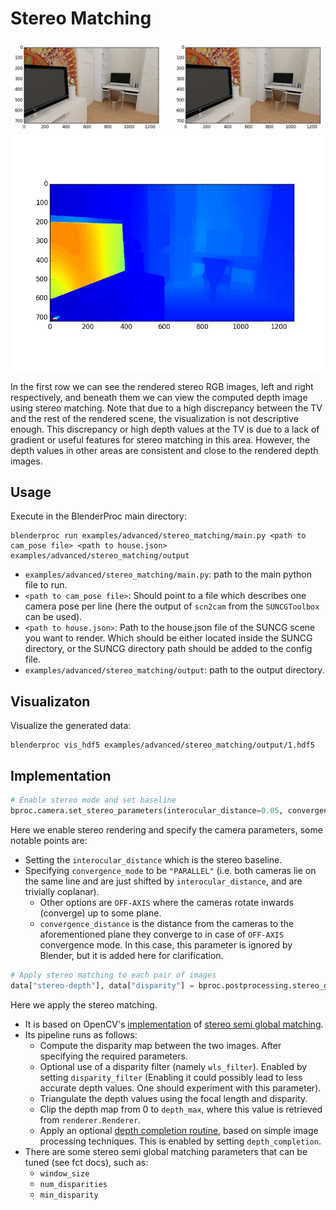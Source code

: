 # Stereo Matching
![](../../../images/stereo_matching_stereo_pair.jpg)
![](../../../images/stereo_matching_stereo_depth.jpg)

In the first row we can see the rendered stereo RGB images, left and right respectively, and beneath them we can view
the computed depth image using stereo matching. Note that due to a high discrepancy between the TV and the rest
of the rendered scene, the visualization is not descriptive enough. This discrepancy or high depth values at the TV
is due to a lack of gradient or useful features for stereo matching in this area. However, the depth values in other
areas are consistent and close to the rendered depth images.

## Usage

Execute in the BlenderProc main directory:

```
blenderproc run examples/advanced/stereo_matching/main.py <path to cam_pose file> <path to house.json> examples/advanced/stereo_matching/output
```

* `examples/advanced/stereo_matching/main.py`: path to the main python file to run.
* `<path to cam_pose file>`: Should point to a file which describes one camera pose per line (here the output of `scn2cam` from the `SUNCGToolbox` can be used).
* `<path to house.json>`: Path to the house.json file of the SUNCG scene you want to render. Which should be either located inside the SUNCG directory, or the SUNCG directory path should be added to the config file.
* `examples/advanced/stereo_matching/output`: path to the output directory.

## Visualizaton
Visualize the generated data:
```
blenderproc vis_hdf5 examples/advanced/stereo_matching/output/1.hdf5
```

## Implementation

```python
# Enable stereo mode and set baseline
bproc.camera.set_stereo_parameters(interocular_distance=0.05, convergence_mode="PARALLEL")
```

Here we enable stereo rendering and specify the camera parameters, some notable points are:
* Setting the `interocular_distance` which is the stereo baseline.
* Specifying `convergence_mode` to be `"PARALLEL"` (i.e. both cameras lie on the same line and are just shifted by `interocular_distance`, and are trivially coplanar).
    * Other options are `OFF-AXIS` where the cameras rotate inwards (converge) up to some plane.  
  * `convergence_distance` is the distance from the cameras to the aforementioned plane they converge to in case of `OFF-AXIS` convergence mode. In this case, this parameter is ignored by Blender, but it is added here for clarification.

```python
# Apply stereo matching to each pair of images
data["stereo-depth"], data["disparity"] = bproc.postprocessing.stereo_global_matching(data["colors"], disparity_filter=False)
```

Here we apply the stereo matching.
* It is based on OpenCV's [implementation](https://docs.opencv.org/2.4/modules/calib3d/doc/camera_calibration_and_3d_reconstruction.html?highlight=sgbm#stereosgbm-stereosgbm) of [stereo semi global matching](https://elib.dlr.de/73119/1/180Hirschmueller.pdf).
* Its pipeline runs as follows:
    * Compute the disparity map between the two images. After specifying the required parameters.
    * Optional use of a disparity filter (namely `wls_filter`). Enabled by setting `disparity_filter` (Enabling it could possibly lead to less accurate depth values. One should experiment with this parameter).
    * Triangulate the depth values using the focal length and disparity.
    * Clip the depth map from 0 to `depth_max`, where this value is retrieved from `renderer.Renderer`.
    * Apply an optional [depth completion routine](https://github.com/kujason/ip_basic/blob/master/ip_basic/depth_map_utils.py), based on simple image processing techniques. This is enabled by setting `depth_completion`.
* There are some stereo semi global matching parameters that can be tuned (see fct docs), such as:
    * `window_size`
    * `num_disparities`
    * `min_disparity`